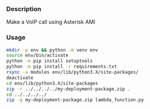### Description
Make a VoIP call using Asterisk AMI

### Usage
```bash
mkdir -p env && python -m venv env
source env/bin/activate
python -m pip install setuptools
python -m pip install -r requirements.txt
rsync -a modules env/lib/python3.X/site-packages/
deactivate
cd env/lib/python3.X/site-packages
zip -r ../../../../my-deployment-package.zip .
cd ../../../../
zip -g my-deployment-package.zip lambda_function.py
```